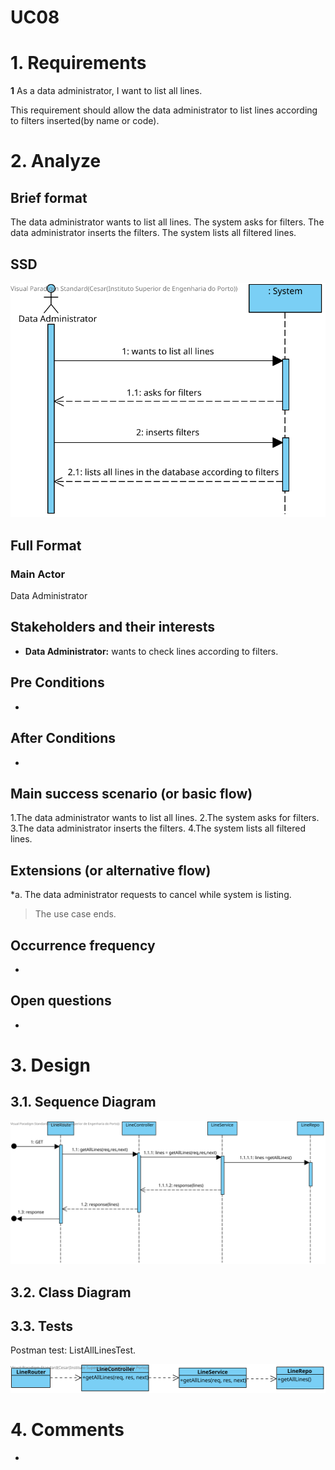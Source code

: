  UC08
=======================================


# 1. Requirements

**1** As a data administrator, I want to list all lines.

This requirement should allow the data administrator to list lines according to filters inserted(by name or code).

# 2. Analyze

## Brief format

The data administrator wants to list all lines. The system asks for filters. The data administrator inserts the filters. The system lists all filtered lines.

## SSD

![SSD_UC8.svg](SSD_UC8.svg)

## Full Format

### Main Actor

Data Administrator

## Stakeholders and their interests

* **Data Administrator:** wants to check lines according to filters.

## Pre Conditions

-

## After Conditions 

-

## Main success scenario (or basic flow)

1.The data administrator wants to list all lines.
2.The system asks for filters.
3.The data administrator inserts the filters.
4.The system lists all filtered lines.

## Extensions (or alternative flow)

*a. The data administrator requests to cancel while system is listing.

> The use case ends.

## Occurrence frequency
-

## Open questions
-

# 3. Design


## 3.1. Sequence Diagram
![SD_UC8.svg](SD_UC8.svg)

## 3.2. Class Diagram

## 3.3. Tests
Postman test: ListAllLinesTest.

![CD_UC8.svg](CD_UC8.svg)

# 4. Comments

-